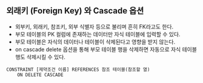 ## 외래키 (Foreign Key) 와 Cascade 옵션

- 외부키, 외래키, 참조키, 외부 식별자 등으로 불리며 흔히 FK라고도 한다.
- 부모 테이블의 PK 컬럼에 존재하는 데이터만 자식 테이블에 입력할 수 있다.
- 부모 테이블은 자식의 데이터나 테이블이 삭제된다고 영향을 받지 않는다.
- on cascade delete 옵션을 통해 부모 테이블 행을 삭제하면 자동으로 자식 테이블 행도 삭제시킬 수 있다.

```
CONSTRAINT [제약조건 이름] REFERENCES 참조 테이블(참조할 열) 
	ON DELETE CASCADE
```
